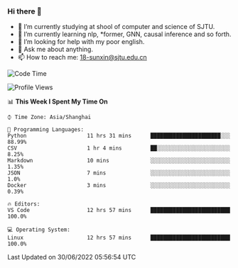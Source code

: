 ### Hi there 👋

<!--
**sunxin000/sunxin000** is a ✨ _special_ ✨ repository because its `README.md` (this file) appears on your GitHub profile.

Here are some ideas to get you started:

- 🔭 I’m currently working on ...
- 🌱 I’m currently learning ...
- 👯 I’m looking to collaborate on ...
- 🤔 I’m looking for help with ...
- 💬 Ask me about ...
- 📫 How to reach me: ...
- 😄 Pronouns: ...
- ⚡ Fun fact: ...
-->
- 🏫 I’m currently studying at shool of computer and science of SJTU.
- 🌱 I’m currently learning nlp, \*former, GNN, causal inference and so forth.
- 🤔 I’m looking for help with my poor english.
- 💬 Ask me about anything.
- 📫 How to reach me: 18-sunxin@sjtu.edu.cn
<!--START_SECTION:waka-->
![Code Time](http://img.shields.io/badge/Code%20Time-233%20hrs%2023%20mins-blue)

![Profile Views](http://img.shields.io/badge/Profile%20Views-0-blue)

📊 **This Week I Spent My Time On** 

```text
⌚︎ Time Zone: Asia/Shanghai

💬 Programming Languages: 
Python                   11 hrs 31 mins      ██████████████████████░░░   88.99% 
CSV                      1 hr 4 mins         ██░░░░░░░░░░░░░░░░░░░░░░░   8.25% 
Markdown                 10 mins             ░░░░░░░░░░░░░░░░░░░░░░░░░   1.35% 
JSON                     7 mins              ░░░░░░░░░░░░░░░░░░░░░░░░░   1.0% 
Docker                   3 mins              ░░░░░░░░░░░░░░░░░░░░░░░░░   0.39%

🔥 Editors: 
VS Code                  12 hrs 57 mins      █████████████████████████   100.0%

💻 Operating System: 
Linux                    12 hrs 57 mins      █████████████████████████   100.0%

```


 Last Updated on 30/06/2022 05:56:54 UTC
<!--END_SECTION:waka-->
